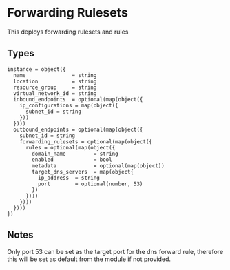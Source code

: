 # Forwarding Rulesets

This deploys forwarding rulesets and rules

## Types

```hcl
instance = object({
  name               = string
  location           = string
  resource_group     = string
  virtual_network_id = string
  inbound_endpoints  = optional(map(object({
    ip_configurations = map(object({
      subnet_id = string
    }))
  })))
  outbound_endpoints = optional(map(object({
    subnet_id = string
    forwarding_rulesets = optional(map(object({
      rules = optional(map(object({
        domain_name         = string
        enabled             = bool
        metadata            = optional(map(object))
        target_dns_servers  = map(object{
          ip_address  = string
          port        = optional(number, 53)
        })
      })))
    })))
  })))
})
```

## Notes

Only port 53 can be set as the target port for the dns forward rule, therefore this will be set as default from the module if not provided.